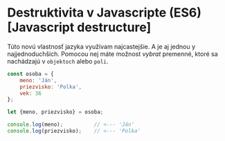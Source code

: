 # Destruktivita v Javascripte (ES6) [Javascript destructure]

Túto novú vlastnosť jazyka využívam najcastejšie. A je aj jednou y najjednoduchších. Pomocou nej máte možnost *vybrat* premenné, ktoré sa nachádzajú v `objektoch` alebo `poli`.

```javascript
const osoba = {
	meno: 'Ján',
	priezvisko: 'Polka',
	vek: 36
};

let {meno, priezvisko} = osoba;

console.log(meno);			// <--- 'Ján'
console.log(priezvisko);	// <--- 'Polka'
```